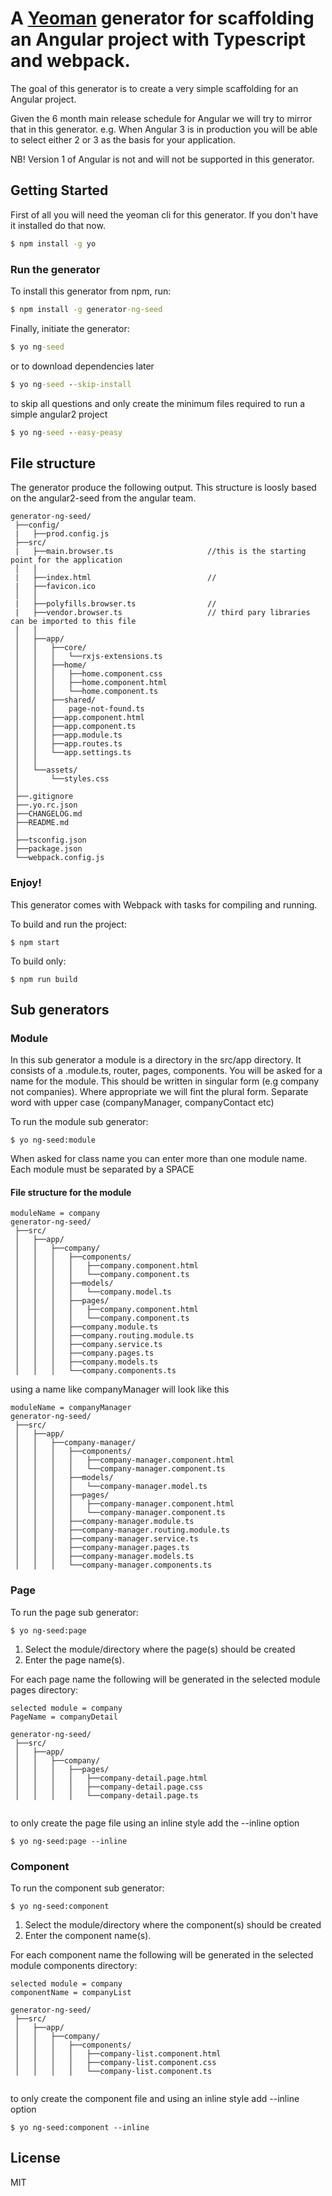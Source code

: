 # A [Yeoman](http://yeoman.io) generator for scaffolding an Angular project with Typescript and webpack.
The goal of this generator is to create a very simple scaffolding for an Angular project.

Given the 6 month main release schedule for Angular we will try to mirror that in this generator.
e.g. When Angular 3 is in production you will be able to select either 2 or 3 as the basis for your application. 

NB! Version 1 of Angular is not and will not be supported in this generator.

## Getting Started

First of all you will need the yeoman cli for this generator. If you don't have it installed do that now.

```cmd 
$ npm install -g yo
```

### Run the generator

To install this generator from npm, run:

```cmd
$ npm install -g generator-ng-seed
```

Finally, initiate the generator:
```cmd
$ yo ng-seed
```

or to download dependencies later
```cmd
$ yo ng-seed --skip-install
```

to skip all questions and only create the minimum files required to run a simple angular2 project
```cmd
$ yo ng-seed --easy-peasy
```

## File structure
The generator produce the following output. This structure is loosly based on the angular2-seed from the angular team.

```
generator-ng-seed/
 ├──config/                       
 |   ├──prod.config.js                     
 ├──src/                       
 |   ├──main.browser.ts                     //this is the starting point for the application
 │   │
 |   ├──index.html                          //
 |   ├──favicon.ico             
 │   │
 |   ├──polyfills.browser.ts                //
 |   ├──vendor.browser.ts                   // third pary libraries can be imported to this file
 │   │
 │   ├──app/                   
 │   │   ├──core/  
 │   │   │   └──rxjs-extensions.ts          
 │   │   ├──home/        
 │   │   │   ├──home.component.css          
 │   │   │   ├──home.component.html        
 │   │   │   └──home.component.ts          
 │   │   ├──shared/        
 │   │   │   page-not-found.ts          
 │   │   ├──app.component.html        
 │   │   ├──app.component.ts        
 │   │   ├──app.module.ts        
 │   │   ├──app.routes.ts        
 │   │   └──app.settings.ts             
 │   │
 │   └──assets/                      
 │       └──styles.css                      
 │
 ├──.gitignore             
 ├──.yo.rc.json             
 ├──CHANGELOG.md            
 ├──README.md             
 │
 ├──tsconfig.json                          
 ├──package.json                
 └──webpack.config.js     
```

### Enjoy!

This generator comes with Webpack with tasks for compiling and running.

To build and run the project:
 
```
$ npm start
```

To build only:

```
$ npm run build
```

## Sub generators

### Module
In this sub generator a module is a directory in the src/app directory. It consists of a <name>.module.ts, router, pages, components.
You will be asked for a name for the module. This should be written in singular form (e.g company not companies). Where appropriate we 
will fint the plural form. Separate word with upper case (companyManager, companyContact etc)

To run the module sub generator:
```
$ yo ng-seed:module 
```

When asked for class name you can enter more than one module name. Each module must be separated by a SPACE

#### File structure for the module
```
moduleName = company
generator-ng-seed/
 ├──src/                       
 │   ├──app/                   
 │   │   ├──company/                             
 │   │   │   ├──components/                      
 │   │   │   │   ├──company.component.html       
 │   │   │   │   └──company.component.ts         
 │   │   │   ├──models/                          
 │   │   │   │   └──company.model.ts             
 │   │   │   ├──pages/                           
 │   │   │   │   ├──company.component.html       
 │   │   │   │   └──company.component.ts         
 │   │   │   ├──company.module.ts                
 │   │   │   ├──company.routing.module.ts        
 │   │   │   ├──company.service.ts               
 │   │   │   ├──company.pages.ts                 
 │   │   │   ├──company.models.ts               
 │   │   │   └──company.components.ts            
```

using a name like companyManager will look like this 
```
moduleName = companyManager
generator-ng-seed/
 ├──src/                       
 │   ├──app/                   
 │   │   ├──company-manager/                             
 │   │   │   ├──components/                
 │   │   │   │   ├──company-manager.component.html               
 │   │   │   │   └──company-manager.component.ts                
 │   │   │   ├──models/               
 │   │   │   │   └──company-manager.model.ts                
 │   │   │   ├──pages/                
 │   │   │   │   ├──company-manager.component.html  
 │   │   │   │   └──company-manager.component.ts    
 │   │   │   ├──company-manager.module.ts          
 │   │   │   ├──company-manager.routing.module.ts  
 │   │   │   ├──company-manager.service.ts        
 │   │   │   ├──company-manager.pages.ts        
 │   │   │   ├──company-manager.models.ts        
 │   │   │   └──company-manager.components.ts      
```
### Page
To run the page sub generator:
```
$ yo ng-seed:page 
```
1. Select the module/directory where the page(s) should be created 
2. Enter the page name(s). 

For each page name the following will be generated in the selected module pages directory:
```
selected module = company
PageName = companyDetail

generator-ng-seed/
 ├──src/                       
 │   ├──app/                   
 │   │   ├──company/                            
 │   │   │   ├──pages/                     
 │   │   │   │   ├──company-detail.page.html      
 │   │   │   │   ├──company-detail.page.css       
 │   │   │   │   └──company-detail.page.ts        
 
```

to only create the page file using an inline style add the --inline option
```
$ yo ng-seed:page --inline
```

### Component

To run the component sub generator:
```
$ yo ng-seed:component 
```
1. Select the module/directory where the component(s) should be created 
2. Enter the component name(s). 

For each component name the following will be generated in the selected module components directory:
```
selected module = company
componentName = companyList

generator-ng-seed/
 ├──src/                       
 │   ├──app/                   
 │   │   ├──company/                                    
 │   │   │   ├──components/                             
 │   │   │   │   ├──company-list.component.html         
 │   │   │   │   ├──company-list.component.css          
 │   │   │   │   └──company-list.component.ts           
 
```

to only create the component file and using an inline style add --inline option
```
$ yo ng-seed:component --inline
```



## License

MIT